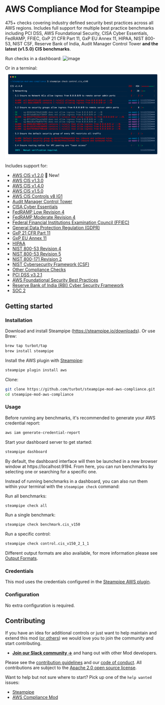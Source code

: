 # AWS Compliance Mod for Steampipe

475+ checks covering industry defined security best practices across all AWS regions. Includes full support for multiple best practice benchmarks including PCI DSS, AWS Foundational Security, CISA Cyber Essentials, FedRAMP, FFIEC, GxP 21 CFR Part 11, GxP EU Annex 11, HIPAA, NIST 800-53, NIST CSF, Reserve Bank of India, Audit Manager Control Tower **and the latest (v1.5.0) CIS benchmarks**.

Run checks in a dashboard:
![image](https://raw.githubusercontent.com/turbot/steampipe-mod-aws-compliance/main/docs/aws_cis_v140_dashboard.png)

Or in a terminal:
![image](https://raw.githubusercontent.com/turbot/steampipe-mod-aws-compliance/main/docs/aws_cis_v140_console.png)

Includes support for:
* [AWS CIS v1.2.0](https://hub.steampipe.io/mods/turbot/aws_compliance/controls/benchmark.cis_v120) 🚀 New!
* [AWS CIS v1.3.0](https://hub.steampipe.io/mods/turbot/aws_compliance/controls/benchmark.cis_v130)
* [AWS CIS v1.4.0](https://hub.steampipe.io/mods/turbot/aws_compliance/controls/benchmark.cis_v140)
* [AWS CIS v1.5.0](https://hub.steampipe.io/mods/turbot/aws_compliance/controls/benchmark.cis_v150)
* [AWS CIS Controls v8 IG1](https://hub.steampipe.io/mods/turbot/aws_compliance/controls/benchmark.cis_controls_v8_ig1)
* [Audit Manager Control Tower](https://hub.steampipe.io/mods/turbot/aws_compliance/controls/benchmark.control_tower)
* [CISA Cyber Essentials](https://hub.steampipe.io/mods/turbot/aws_compliance/controls/benchmark.cisa_cyber_essentials)
* [FedRAMP Low Revision 4](https://hub.steampipe.io/mods/turbot/aws_compliance/controls/benchmark.fedramp_low_rev_4)
* [FedRAMP Moderate Revision 4](https://hub.steampipe.io/mods/turbot/aws_compliance/controls/benchmark.fedramp_moderate_rev_4)
* [Federal Financial Institutions Examination Council (FFIEC)](https://hub.steampipe.io/mods/turbot/aws_compliance/controls/benchmark.ffiec)
* [General Data Protection Regulation (GDPR)](https://hub.steampipe.io/mods/turbot/aws_compliance/controls/benchmark.gdpr)
* [GxP 21 CFR Part 11](https://hub.steampipe.io/mods/turbot/aws_compliance/controls/benchmark.gxp_21_cfr_part_11)
* [GxP EU Annex 11](https://hub.steampipe.io/mods/turbot/aws_compliance/controls/benchmark.gxp_eu_annex_11)
* [HIPAA](https://hub.steampipe.io/mods/turbot/aws_compliance/controls/benchmark.hipaa)
* [NIST 800-53 Revision 4](https://hub.steampipe.io/mods/turbot/aws_compliance/controls/benchmark.nist_800_53_rev_4)
* [NIST 800-53 Revision 5](https://hub.steampipe.io/mods/turbot/aws_compliance/controls/benchmark.nist_800_53_rev_5)
* [NIST 800-171 Revision 2](https://hub.steampipe.io/mods/turbot/aws_compliance/controls/benchmark.nist_800_171_rev_2)
* [NIST Cybersecurity Framework (CSF)](https://hub.steampipe.io/mods/turbot/aws_compliance/controls/benchmark.nist_csf)
* [Other Compliance Checks](https://hub.steampipe.io/mods/turbot/aws_compliance/controls/benchmark.other)
* [PCI DSS v3.2.1](https://hub.steampipe.io/mods/turbot/aws_compliance/controls/benchmark.pci_v321)
* [AWS Foundational Security Best Practices](https://hub.steampipe.io/mods/turbot/aws_compliance/controls/benchmark.foundational_security)
* [Reserve Bank of India (RBI) Cyber Security Framework](https://hub.steampipe.io/mods/turbot/aws_compliance/controls/benchmark.rbi_cyber_security)
* [SOC 2](https://hub.steampipe.io/mods/turbot/aws_compliance/controls/benchmark.soc_2)

## Getting started

### Installation

Download and install Steampipe (https://steampipe.io/downloads). Or use Brew:

```sh
brew tap turbot/tap
brew install steampipe
```

Install the AWS plugin with [Steampipe](https://steampipe.io):

```sh
steampipe plugin install aws
```

Clone:

```sh
git clone https://github.com/turbot/steampipe-mod-aws-compliance.git
cd steampipe-mod-aws-compliance
```

### Usage

Before running any benchmarks, it's recommended to generate your AWS credential report:

```sh
aws iam generate-credential-report
```

Start your dashboard server to get started:

```sh
steampipe dashboard
```

By default, the dashboard interface will then be launched in a new browser
window at https://localhost:9194. From here, you can run benchmarks by
selecting one or searching for a specific one.

Instead of running benchmarks in a dashboard, you can also run them within your
terminal with the `steampipe check` command:

Run all benchmarks:

```sh
steampipe check all
```

Run a single benchmark:

```sh
steampipe check benchmark.cis_v150
```

Run a specific control:

```sh
steampipe check control.cis_v150_2_1_1
```

Different output formats are also available, for more information please see
[Output Formats](https://steampipe.io/docs/reference/cli/check#output-formats).

### Credentials

This mod uses the credentials configured in the [Steampipe AWS plugin](https://hub.steampipe.io/plugins/turbot/aws).

### Configuration

No extra configuration is required.

## Contributing

If you have an idea for additional controls or just want to help maintain and extend this mod ([or others](https://github.com/topics/steampipe-mod)) we would love you to join the community and start contributing.

- **[Join our Slack community →](https://steampipe.io/community/join)** and hang out with other Mod developers.

Please see the [contribution guidelines](https://github.com/turbot/steampipe/blob/main/CONTRIBUTING.md) and our [code of conduct](https://github.com/turbot/steampipe/blob/main/CODE_OF_CONDUCT.md). All contributions are subject to the [Apache 2.0 open source license](https://github.com/turbot/steampipe-mod-aws-compliance/blob/main/LICENSE).

Want to help but not sure where to start? Pick up one of the `help wanted` issues:

- [Steampipe](https://github.com/turbot/steampipe/labels/help%20wanted)
- [AWS Compliance Mod](https://github.com/turbot/steampipe-mod-aws-compliance/labels/help%20wanted)

